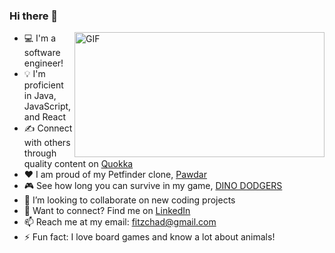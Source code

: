 ### Hi there 👋

<img align="right" alt="GIF" src="https://github.com/SP-XD/SP-XD/blob/main/images/dev-working_rounded.gif?raw=true" width="400" height="200" />

- 💻 I'm a software engineer!
- 💡 I'm proficient in Java, JavaScript, and React
- ✍ Connect with others through quality content on [Quokka](https://quokka-yq9w.onrender.com/)
- ❤️ I am proud of my Petfinder clone, [Pawdar](https://pawdar.onrender.com/)
- 🎮 See how long you can survive in my game, [DINO DODGERS](https://chadfitz.github.io/DINO-DODGERS/)
- 👯 I’m looking to collaborate on new coding projects
- 🔗 Want to connect? Find me on [LinkedIn](https://www.linkedin.com/in/chad-fitzgerald-956981ab/)
- 📫 Reach me at my email: [fitzchad@gmail.com](mailto:fitzchad@gmail.com) 
- ⚡ Fun fact: I love board games and know a lot about animals!

<!-- [![Top Langs](https://github-readme-stats.vercel.app/api/top-langs/?username=chadfitz)](https://github.com/anuraghazra/github-readme-stats) -->
